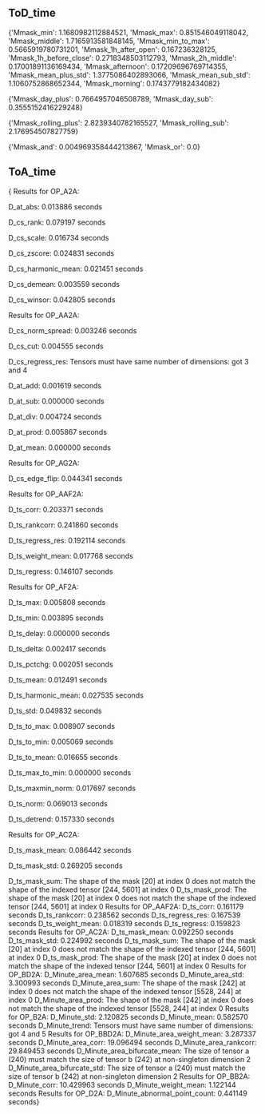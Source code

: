 
## ToD_time
{'Mmask_min': 1.1680982112884521,
 'Mmask_max': 0.851546049118042,
 'Mmask_middle': 1.7165913581848145,
 'Mmask_min_to_max': 0.5665919780731201,
 'Mmask_1h_after_open': 0.167236328125,
 'Mmask_1h_before_close': 0.2718348503112793,
 'Mmask_2h_middle': 0.17001891136169434,
 'Mmask_afternoon': 0.17209696769714355,
 'Mmask_mean_plus_std': 1.3775086402893066,
 'Mmask_mean_sub_std': 1.1060752868652344,
 'Mmask_morning': 0.1743779182434082}
 
 {'Mmask_day_plus': 0.7664957046508789, 'Mmask_day_sub': 0.3555152416229248}
 
 {'Mmask_rolling_plus': 2.8239340782165527,
 'Mmask_rolling_sub': 2.176954507827759}
 
 {'Mmask_and': 0.004969358444213867, 'Mmask_or': 0.0}

## ToA_time
{
Results for OP_A2A:

  D_at_abs: 0.013886 seconds
  
  D_cs_rank: 0.079197 seconds
  
  D_cs_scale: 0.016734 seconds
  
  D_cs_zscore: 0.024831 seconds
  
  D_cs_harmonic_mean: 0.021451 seconds
  
  D_cs_demean: 0.003559 seconds
  
  D_cs_winsor: 0.042805 seconds
  
Results for OP_AA2A:

  D_cs_norm_spread: 0.003246 seconds
  
  D_cs_cut: 0.004555 seconds
  
  D_cs_regress_res: Tensors must have same number of dimensions: got 3 and 4
  
  D_at_add: 0.001619 seconds
  
  D_at_sub: 0.000000 seconds
  
  D_at_div: 0.004724 seconds
  
  D_at_prod: 0.005867 seconds
  
  D_at_mean: 0.000000 seconds
  
Results for OP_AG2A:

  D_cs_edge_flip: 0.044341 seconds
  
Results for OP_AAF2A:

  D_ts_corr: 0.203371 seconds
  
  D_ts_rankcorr: 0.241860 seconds
  
  D_ts_regress_res: 0.192114 seconds
  
  D_ts_weight_mean: 0.017768 seconds
  
  D_ts_regress: 0.146107 seconds
  
Results for OP_AF2A:

  D_ts_max: 0.005808 seconds
  
  D_ts_min: 0.003895 seconds
  
  D_ts_delay: 0.000000 seconds
  
  D_ts_delta: 0.002417 seconds
  
  D_ts_pctchg: 0.002051 seconds
  
  D_ts_mean: 0.012491 seconds
  
  D_ts_harmonic_mean: 0.027535 seconds
  
  D_ts_std: 0.049832 seconds
  
  D_ts_to_max: 0.008907 seconds
  
  D_ts_to_min: 0.005069 seconds
  
  D_ts_to_mean: 0.016655 seconds
  
  D_ts_max_to_min: 0.000000 seconds
  
  D_ts_maxmin_norm: 0.017697 seconds
  
  D_ts_norm: 0.069013 seconds
  
  D_ts_detrend: 0.157330 seconds
  
Results for OP_AC2A:

  D_ts_mask_mean: 0.086442 seconds
  
  D_ts_mask_std: 0.269205 seconds

  D_ts_mask_sum: The shape of the mask [20] at index 0 does not match the shape of the indexed tensor [244, 5601] at index 0
  D_ts_mask_prod: The shape of the mask [20] at index 0 does not match the shape of the indexed tensor [244, 5601] at index 0
Results for OP_AAF2A:
  D_ts_corr: 0.161179 seconds
  D_ts_rankcorr: 0.238562 seconds
  D_ts_regress_res: 0.167539 seconds
  D_ts_weight_mean: 0.018319 seconds
  D_ts_regress: 0.159823 seconds
Results for OP_AC2A:
  D_ts_mask_mean: 0.092250 seconds
  D_ts_mask_std: 0.224992 seconds
  D_ts_mask_sum: The shape of the mask [20] at index 0 does not match the shape of the indexed tensor [244, 5601] at index 0
  D_ts_mask_prod: The shape of the mask [20] at index 0 does not match the shape of the indexed tensor [244, 5601] at index 0
Results for OP_BD2A:
  D_Minute_area_mean: 1.607685 seconds
  D_Minute_area_std: 3.300993 seconds
  D_Minute_area_sum: The shape of the mask [242] at index 0 does not match the shape of the indexed tensor [5528, 244] at index 0
  D_Minute_area_prod: The shape of the mask [242] at index 0 does not match the shape of the indexed tensor [5528, 244] at index 0
Results for OP_B2A:
  D_Minute_std: 2.120825 seconds
  D_Minute_mean: 0.582570 seconds
  D_Minute_trend: Tensors must have same number of dimensions: got 4 and 5
Results for OP_BBD2A:
  D_Minute_area_weight_mean: 3.287337 seconds
  D_Minute_area_corr: 19.096494 seconds
  D_Minute_area_rankcorr: 29.849453 seconds
  D_Minute_area_bifurcate_mean: The size of tensor a (240) must match the size of tensor b (242) at non-singleton dimension 2
  D_Minute_area_bifurcate_std: The size of tensor a (240) must match the size of tensor b (242) at non-singleton dimension 2
Results for OP_BB2A:
  D_Minute_corr: 10.429963 seconds
  D_Minute_weight_mean: 1.122144 seconds
Results for OP_D2A:
  D_Minute_abnormal_point_count: 0.441149 seconds}
